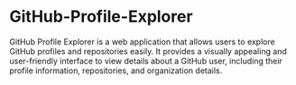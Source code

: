 # GitHub-Profile-Explorer
GitHub Profile Explorer is a web application that allows users to explore GitHub profiles and repositories easily. It provides a visually appealing and user-friendly interface to view details about a GitHub user, including their profile information, repositories, and organization details.
